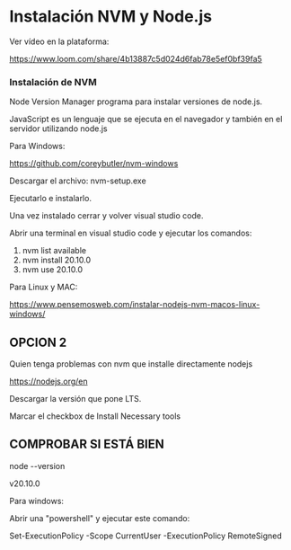 
# Instalación NVM y Node.js

Ver vídeo en la plataforma:

https://www.loom.com/share/4b13887c5d024d6fab78e5ef0bf39fa5

### Instalación de NVM

Node Version Manager programa para instalar versiones de node.js.

JavaScript es un lenguaje que se ejecuta en el navegador y también en el servidor utilizando node.js

Para Windows:

https://github.com/coreybutler/nvm-windows

Descargar el archivo: nvm-setup.exe

Ejecutarlo e instalarlo.

Una vez instalado cerrar y volver visual studio code.

Abrir una terminal en visual studio code y ejecutar los comandos:

1. nvm list available
2. nvm install 20.10.0
3. nvm use 20.10.0




Para Linux y MAC:

https://www.pensemosweb.com/instalar-nodejs-nvm-macos-linux-windows/

## OPCION 2

Quien tenga problemas con nvm que installe directamente nodejs

https://nodejs.org/en

Descargar la versión que pone LTS.

Marcar el checkbox de Install Necessary tools 


## COMPROBAR SI ESTÁ BIEN

node --version

v20.10.0

Para windows:

Abrir una "powershell" y ejecutar este comando:

Set-ExecutionPolicy -Scope CurrentUser -ExecutionPolicy RemoteSigned

